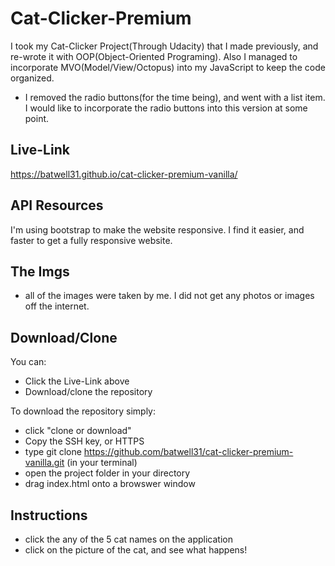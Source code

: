 # Cat-Clicker-Premium #

I took my Cat-Clicker Project(Through Udacity) that I made previously, and re-wrote it with OOP(Object-Oriented Programing). Also I managed to incorporate MVO(Model/View/Octopus) into my JavaScript to keep the code organized.
* I removed the radio buttons(for the time being), and went with a list item.  I would like to incorporate the radio buttons into this version at some point.  

## Live-Link ##

https://batwell31.github.io/cat-clicker-premium-vanilla/

## API Resources ##

I'm using bootstrap to make the website responsive.  I find it easier, and faster to get a fully responsive website.

## The Imgs ##

* all of the images were taken by me.  I did not get any photos or images off the internet.

## Download/Clone ##

You can:
* Click the Live-Link above
* Download/clone the repository

To download the repository simply:
* click "clone or download"
* Copy the SSH key, or HTTPS
* type git clone https://github.com/batwell31/cat-clicker-premium-vanilla.git (in your terminal)
* open the project folder in your directory
* drag index.html onto a browswer window

## Instructions ##

* click the any of the 5 cat names on the application
* click on the picture of the cat, and see what happens!
